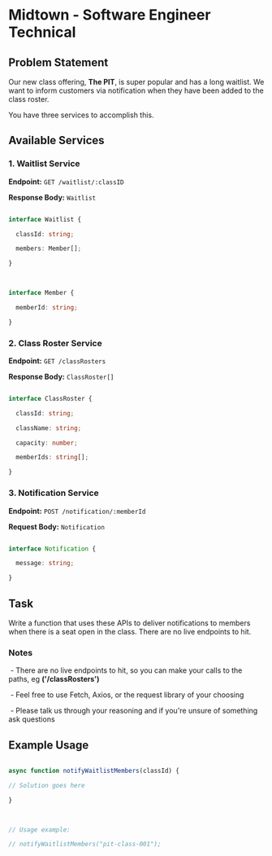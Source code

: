 # Midtown - Software Engineer Technical

  

## Problem Statement

  

Our new class offering, **The PIT**, is super popular and has a long waitlist. We want to inform customers via notification when they have been added to the class roster.

  

You have three services to accomplish this.

  

## Available Services

  

### 1. Waitlist Service

  

**Endpoint:** `GET /waitlist/:classID`

  

**Response Body:** `Waitlist`

  

```typescript

interface Waitlist {

  classId: string;

  members: Member[];

}

  

interface Member {

  memberId: string;

}

```

  

### 2. Class Roster Service

  

**Endpoint:** `GET /classRosters`

  

**Response Body:** `ClassRoster[]`

  

```typescript

interface ClassRoster {

  classId: string;

  className: string;

  capacity: number;

  memberIds: string[];

}

```

  

### 3. Notification Service

  

**Endpoint:** `POST /notification/:memberId`

  

**Request Body:** `Notification`

  

```typescript

interface Notification {

  message: string;

}

```

  

## Task

Write a function that uses these APIs to deliver notifications to members when there is a seat open in the class. There are no live endpoints to hit.

  

### Notes

 - There are no live endpoints to hit, so you can make your calls to the paths, eg **('/classRosters')**

 - Feel free to use Fetch, Axios, or the request library of your choosing

 - Please talk us through your reasoning and if you're unsure of something ask questions

## Example Usage

  

```javascript

async function notifyWaitlistMembers(classId) {

// Solution goes here

}

  

// Usage example:

// notifyWaitlistMembers("pit-class-001");

```

  